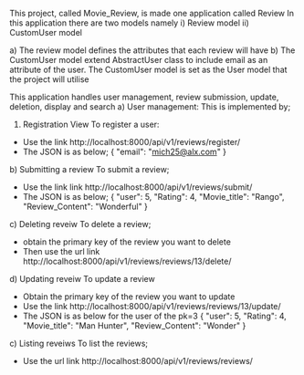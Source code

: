 This project, called Movie_Review, is made one application called Review 
In this application there are two models namely 
i) Review model 
ii)  CustomUser model 

a) The review model defines the attributes that each review will have 
b) The CustomUser model extend AbstractUser class to include email as an attribute of the user. The CustomUser model is set as the User model that the project will utilise

This application handles user management, review submission, update, deletion, display and search 
a) User management:
This is implemented by;
1. Registration View 
To register a user:
- Use the link http://localhost:8000/api/v1/reviews/register/
- The JSON is as below;
{
    "email": "mich25@alx.com"
}


b) Submitting a review
To submit a review;
- Use the link link http://localhost:8000/api/v1/reviews/submit/
- The JSON is as below;
{
    "user": 5,
    "Rating": 4,
    "Movie_title": "Rango",
    "Review_Content": "Wonderful"
}

c) Deleting reveiw 
To delete a review;
- obtain the primary key of the review you want to delete 
- Then use the url link http://localhost:8000/api/v1/reviews/reviews/13/delete/

d) Updating reveiw 
To update a review 
- Obtain the primary key of the review you want to update
- Use the link http://localhost:8000/api/v1/reviews/reviews/13/update/
- The JSON is as below for the user of the pk=3
{
    "user": 5,
    "Rating": 4,
    "Movie_title": "Man Hunter",
    "Review_Content": "Wonder"
}

c) Listing reveiws
To list the reviews;  
- Use the url link http://localhost:8000/api/v1/reviews/reviews/



